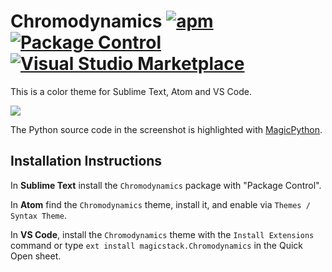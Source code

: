 # Chromodynamics [![apm](https://img.shields.io/apm/dm/chromodynamics.svg?label=Atom)](https://atom.io/themes/chromodynamics) [![Package Control](https://img.shields.io/packagecontrol/dt/Color%20Scheme%20-%20Chromodynamics.svg?label=Sublime%20Text)](https://packagecontrol.io/packages/Color%20Scheme%20-%20Chromodynamics)[![Visual Studio Marketplace](https://vsmarketplacebadge.apphb.com/installs-short/magicstack.Chromodynamics.svg?label=VS%20Code)](https://marketplace.visualstudio.com/items?itemName=magicstack.Chromodynamics)

This is a color theme for Sublime Text, Atom and VS Code.

![](https://magicstack.github.io/MagicPython/example.png)

The Python source code in the screenshot is highlighted with
[MagicPython](https://github.com/MagicStack/MagicPython).



## Installation Instructions

In **Sublime Text** install the `Chromodynamics` package with "Package Control".

In **Atom** find the `Chromodynamics` theme, install it, and enable via
`Themes / Syntax Theme`.

In **VS Code**, install the `Chromodynamics` theme with the `Install Extensions` command or type `ext install magicstack.Chromodynamics` in the Quick Open sheet. 
